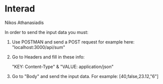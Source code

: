 # Interad
 
Nikos Athanasiadis



In order to send the input data you must:

1) Use POSTMAN and send a POST request for example here: "localhost:3000/api/sum"

2) Go to Headers and fill in these info:

    "KEY: Content-Type" & "VALUE: application/json"

3) Go to "Body" and send the input data. For example: [40,false,23.12,"6"]